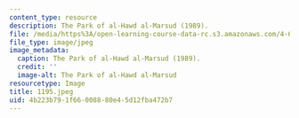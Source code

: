 ```yaml
---
content_type: resource
description: The Park of al-Hawd al-Marsud (1989).
file: /media/https%3A/open-learning-course-data-rc.s3.amazonaws.com/4-615-the-architecture-of-cairo-spring-2002/4b223b791f66008880e45d12fba472b7_1195.jpeg
file_type: image/jpeg
image_metadata:
  caption: The Park of al-Hawd al-Marsud (1989).
  credit: ''
  image-alt: The Park of al-Hawd al-Marsud
resourcetype: Image
title: 1195.jpeg
uid: 4b223b79-1f66-0088-80e4-5d12fba472b7
---
```

